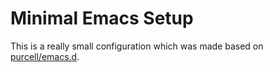 # Minimal Emacs Setup

This is a really small configuration which was made based on [purcell/emacs.d](https://github.com/purcell/emacs.d).

